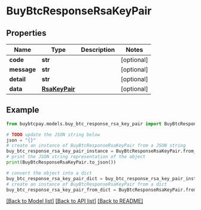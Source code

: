 # BuyBtcResponseRsaKeyPair


## Properties

Name | Type | Description | Notes
------------ | ------------- | ------------- | -------------
**code** | **str** |  | [optional] 
**message** | **str** |  | [optional] 
**detail** | **str** |  | [optional] 
**data** | [**RsaKeyPair**](RsaKeyPair.md) |  | [optional] 

## Example

```python
from buybtcpay.models.buy_btc_response_rsa_key_pair import BuyBtcResponseRsaKeyPair

# TODO update the JSON string below
json = "{}"
# create an instance of BuyBtcResponseRsaKeyPair from a JSON string
buy_btc_response_rsa_key_pair_instance = BuyBtcResponseRsaKeyPair.from_json(json)
# print the JSON string representation of the object
print(BuyBtcResponseRsaKeyPair.to_json())

# convert the object into a dict
buy_btc_response_rsa_key_pair_dict = buy_btc_response_rsa_key_pair_instance.to_dict()
# create an instance of BuyBtcResponseRsaKeyPair from a dict
buy_btc_response_rsa_key_pair_from_dict = BuyBtcResponseRsaKeyPair.from_dict(buy_btc_response_rsa_key_pair_dict)
```
[[Back to Model list]](../README.md#documentation-for-models) [[Back to API list]](../README.md#documentation-for-api-endpoints) [[Back to README]](../README.md)


